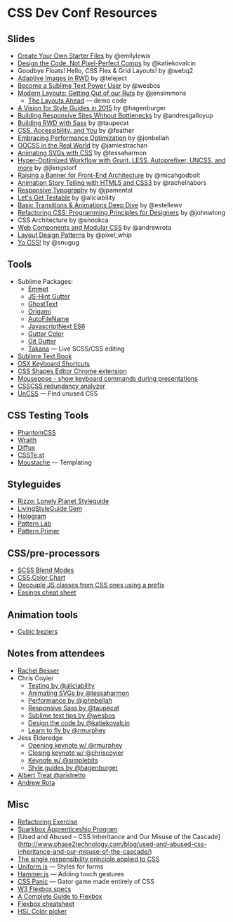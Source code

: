 # CSS Dev Conf Resources

## Slides
* [Create Your Own Starter Files](https://speakerdeck.com/emilylewis/create-your-own-starter-files) by @emilylewis
* [Design the Code, Not Pixel-Perfect Comps](https://speakerdeck.com/katiekovalcin/design-the-code) by @katiekovalcin
* Goodbye Floats! Hello, CSS Flex & Grid Layouts! by @webq2
* [Adaptive Images in RWD](http://www.slideshare.net/teleject/cssdevconf-adaptive-images-in-responsive-web-design-2014) by @teleject
* [Become a Sublime Text Power User](http://wesbos.github.io/Sublime-Text-Power-User-Talk/#1) by @wesbos
* [Modern Layouts: Getting Out of our Ruts](https://speakerdeck.com/jensimmons/css-dev-conf) by @jensimmons
	* [The Layouts Ahead](http://labs.thewebahead.net/thelayoutsahead/) — demo code
* [A Vision for Style Guides in 2015](https://speakerdeck.com/hagenburger/a-vision-for-style-guides-in-2015#n) by @hagenburger
* [Building Responsive Sites Without Bottlenecks](https://github.com/andresgallo/CSSDevConf) by @andresgalloyup
* [Building RWD with Sass](https://github.com/taupecat/cssdevconf) by @taupecat
* [CSS, Accessibility, and You](http://www.slideshare.net/derekfeatherstone/css-accessibility-and-you-cssdevconf-2014) by @feather
* [Embracing Performance Optimization](http://jonbellah.com/talks/cssdevconf) by @jonbellah
* [OOCSS in the Real World](http://www.slideshare.net/JamieStrachan/oocss-in-the-real-world-revisited) by @jamiestrachan
* [Animating SVGs with CSS](https://github.com/tessaharmon/nola-svg) by @tessaharmon
* [Hyper-Optimized Workflow with Grunt, LESS, Autoprefixer, UNCSS, and more](http://jlengstorf.github.io/hyper-optimized-workflow-slides/#/) by @jlengstorf
* [Raising a Banner for Front-End Architecture](https://drive.google.com/file/d/0Bx_8rNRP18EhemZCeHNrRjZZekU/view) by @micahgodbolt
* [Animation Story Telling with HTML5 and CSS3](http://rachelnabors.com/alice-in-videoland/talk/) by @rachelnabors
* [Responsive Typography](http://www.hwdesignco.com/events/2014/10/13/css-dev-conference-responsive-typography) by @jpamental
* [Let's Get Testable](https://speakerdeck.com/aliciasedlock/lets-get-testable-an-introduction-to-unit-testing) by @aliciability
* [Basic Transitions & Animations Deep Dive](http://estelle.github.io/animation/) by @estellewv
* [Refactoring CSS: Programming Principles for Designers](https://speakerdeck.com/jlong/refactoring-css-programming-principles-for-designers) by @johnwlong
* CSS Architecture by @snookca
* [Web Components and Modular CSS](http://www.slideshare.net/andrewrota/web-components-and-modular-css) by @andrewrota
* [Layout Design Patterns](http://pixelwhip.github.io/layout-design-patterns/#/title-slide) by @pixel_whip
* [Yo CSS!](http://snugug.github.io/yo-yo/) by @snugug

## Tools
* Sublime Packages:
    * [Emmet](http://emmet.io/)
    * [JS-Hint Gutter](https://github.com/victorporof/Sublime-JSHint)
    * [GhostText](https://github.com/Cacodaimon/GhostText-for-SublimeText)
    * [Origami](https://github.com/SublimeText/Origami)
    * [AutoFileName](https://github.com/BoundInCode/AutoFileName)
    * [JavascriptNext ES6](https://sublime.wbond.net/packages/JavaScriptNext%20-%20ES6%20Syntax)
    * [Gutter Color](https://github.com/ggordan/GutterColor) 
    * [Git Gutter](https://github.com/jisaacks/GitGutter)
    * [Takana](http://usetakana.com/) — Live SCSS/CSS editing
* [Sublime Text Book](https://sublimetextbook.com/)
* [OSX Keyboard Shortcuts](http://www.osxkeyboardshortcuts.com/keyboard-symbols.html)
* [CSS Shapes Editor Chrome extension](https://chrome.google.com/webstore/detail/css-shapes-editor/nenndldnbcncjmeacmnondmkkfedmgmp)
* [Mousepose - show keyboard commands during presentations](http://www.boinx.com/mousepose)
* [CSSCSS redundancy analyzer](http://zmoazeni.github.io/csscss/)
* [UnCSS](http://davidwalsh.name/uncss) — Find unused CSS
 
## CSS Testing Tools
* [PhantomCSS](https://github.com/Huddle/PhantomCSS)
* [Wraith](https://github.com/BBC-News/wraith)
* [Diffux](https://github.com/diffux/diffux)
* [CSSTe.st](http://csste.st/)
* [Moustache](http://mustache.github.io/) — Templating

## Styleguides
* [Rizzo: Lonely Planet Styleguide](http://rizzo.lonelyplanet.com/styleguide/design-elements/colours)
* [LivingStyleGuide Gem](http://livingstyleguide.org/)
* [Hologram](http://trulia.github.io/hologram/)
* [Pattern Lab](http://patternlab.io/)
* [Pattern Primer](http://patternprimer.adactio.com/)

## CSS/pre-processors
* [SCSS Blend Modes](https://github.com/heygrady/scss-blend-modes)
* [CSS Color Chart](https://ainsleywagon.github.io/color-chart/)
* [Decouple JS classes from CSS ones using a prefix](https://coderwall.com/p/qktuzw)
* [Easings cheat sheet](http://easings.net/)

## Animation tools
* [Cubic beziers](http://cubic-bezier.com/)

## Notes from attendees 
* [Rachel Besser](http://rachelbeserdesign.com/cssdevconf2014/)
* Chris Coyier
 	* [Testing by @aliciability](https://twitter.com/chriscoyier/status/521778516447072256)
 	* [Animating SVGs by @tessaharmon](https://twitter.com/chriscoyier/status/521766221142704128)
 	* [Performance by @johnbellah](https://twitter.com/chriscoyier/status/521750287359295488)
 	* [Responsive Sass by @taupecat](https://twitter.com/chriscoyier/status/521718381146148864)
 	* [Sublime text tips by @wesbos](https://twitter.com/chriscoyier/status/521705231038418944)
 	* [Design the code by @katiekovalcin](https://twitter.com/chriscoyier/status/521688804323635201)
 	* [Learn to fly by @rmurphey](https://twitter.com/chriscoyier/status/521677223552499713)
* Jess Elderedge
 	* [Opening keynote w/ @rmurphey](https://twitter.com/jessabean/status/521699290951872512)
 	* [Closing keynote w/ @chriscoyier](https://twitter.com/jessabean/status/522145927193038848)
 	* [Keynote w/ @simplebits](https://twitter.com/Cuff_S/status/522143349784862720)
 	* [Style guides by @hagenburger](https://twitter.com/jessabean/status/521746731399004161)
* [Albert Treat @aristretto](https://gist.github.com/aristretto/2c2530e08f95e16dae01)
* [Andrew Rota](https://github.com/andrewrota/css-dev-conf-2014-notes)

## Misc
* [Refactoring Exercise](https://github.com/jina/refactoring/blob/master/exercise/README.md)
* [Sparkbox Apprenticeship Program](http://seesparkbox.com/foundry/join_our_team_apply_for_a_2015_apprenticeship)
* [Used and Abused – CSS Inheritance and Our Misuse of the Cascade] (http://www.phase2technology.com/blog/used-and-abused-css-inheritance-and-our-misuse-of-the-cascade/)
* [The single responsibility principle applied to CSS](http://csswizardry.com/2012/04/the-single-responsibility-principle-applied-to-css/)
* [Uniform.js](http://uniformjs.com/) — Styles for forms
* [Hammer.js](http://hammerjs.github.io/) — Adding touch gestures
* [CSS Panic](https://developer.mozilla.org/en-US/demos/detail/css-panic/launch) — Gator game made entirely of CSS
* [W3 Flexbox specs](http://www.w3.org/TR/css-flexbox-1/#box-model)
* [A Complete Guide to Flexbox](http://css-tricks.com/snippets/css/a-guide-to-flexbox/)
* [Flexbox cheatsheet](http://jonibologna.com/flexbox-cheatsheet)
* [HSL Color picker](http://hslpicker.com/)
